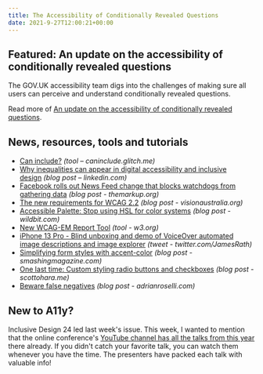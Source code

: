 ```yaml
---
title: The Accessibility of Conditionally Revealed Questions
date: 2021-9-27T12:00:21+00:00
---
```


## Featured: An update on the accessibility of conditionally revealed questions

The GOV.UK accessibility team digs into the challenges of making sure all users can perceive and understand conditionally revealed questions.

Read more of [An update on the accessibility of conditionally revealed questions](https://accessibility.blog.gov.uk/2021/09/21/an-update-on-the-accessibility-of-conditionally-revealed-questions/).

## News, resources, tools and tutorials

- [Can include?](https://caninclude.glitch.me) *(tool – caninclude.glitch.me)*
- [Why inequalities can appear in digital accessibility and inclusive design](https://www.linkedin.com/pulse/why-inequalities-can-appear-digital-accessibility-ford-williams) *(blog post – linkedin.com)*
- [Facebook rolls out News Feed change that blocks watchdogs from gathering data](https://themarkup.org/citizen-browser/2021/09/21/facebook-rolls-out-news-feed-change-that-blocks-watchdogs-from-gathering-data) *(blog post - themarkup.org)*
- [The new requirements for WCAG 2.2](https://www.visionaustralia.org/services/digital-access/blog/the-new-requirements-for-wcag-2-2) *(blog post - visionaustralia.org)*
- [Accessible Palette: Stop using HSL for color systems](https://wildbit.com/blog/2021/09/16/accessible-palette-stop-using-hsl-for-color-systems) *(blog post - wildbit.com)*
- [New WCAG-EM Report Tool](https://www.w3.org/WAI/eval/report-tool/) *(tool - w3.org)*
- [iPhone 13 Pro - Blind unboxing and demo of VoiceOver automated image descriptions and image explorer](https://twitter.com/JamesRath/status/1440775798672158727) *(tweet - twitter.com/JamesRath)*
- [Simplifying form styles with accent-color](https://www.smashingmagazine.com/2021/09/simplifying-form-styles-accent-color/) *(blog post - smashingmagazine.com)*
- [One last time: Custom styling radio buttons and checkboxes](https://www.scottohara.me//blog/2021/09/24/custom-radio-checkbox-again.html) *(blog post - scottohara.me)*
- [Beware false negatives](https://adrianroselli.com/2021/09/beware-false-negatives.html) *(blog post - adrianroselli.com)*

## New to A11y?

Inclusive Design 24 led last week's issue. This week, I wanted to mention that the online conference's [YouTube channel has all the talks from this year](https://www.youtube.com/inclusivedesign24) there already. If you didn't catch your favorite talk, you can watch them whenever you have the time. The presenters have packed each talk with valuable info!
